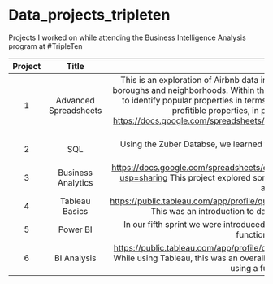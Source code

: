 # Data_projects_tripleten

Projects I worked on while attending the Business Intelligence Analysis program at #TripleTen


|Project|Title|Description|
|:----------:|:-----------:|:----------:|
|1|Advanced Spreadsheets| This is an exploration of Airbnb data in New York City.  Tasked with the objective of identifying profitible boroughs and neighborhoods.  Within those neighborhoods exploratory analysis in Google sheets was used to identify popular properties in terms of their active use.  With these starting points, I compiled a list of profitible properties, in prime locations that would be suitable for acquistion.    https://docs.google.com/spreadsheets/d/132xGivB-duWPg5_pOAGmZGVDP6QhYv5Exox8gQ0Top8/edit?usp=sharing |
|2|SQL| Using the Zuber Databse, we learned to navigate through the data using SQL to extrapolate spcific data point for specified results|
|3|Business Analytics| https://docs.google.com/spreadsheets/d/15Wz9HSwWX5HeJXaG5_Xg2nbBZC3VIGnFdy9NC2VJybE/edit?usp=sharing This project explored some cohort analysis, funnel metrics, and was a glimpse of business analytics using google sheets|
|4|Tableau Basics| https://public.tableau.com/app/profile/quincy.penn/viz/Storytelling_17043935478150/SalestoReturnTrends This was an introduction to data visualization using Tableau and the Superstore dataset|
|5|Power BI| In our fifth sprint we were introduced to power BI, using DAX functions, joining data, and exploring it's functionality.  Due to the size I can't upload|
|6|BI Analysis| https://public.tableau.com/app/profile/quincy.penn/viz/ZomatoDataProject_final/ZomatoRestaurantMetrics While using Tableau, this was an overall dive into the Zomato Dataset to explore different routes of analysis using a full range of previously acquired skills|
